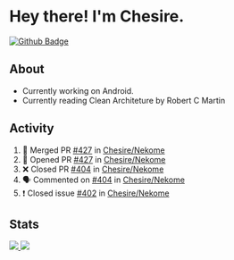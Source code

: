 # Hey there! I'm Chesire.

[![Github Badge](https://img.shields.io/badge/-Github-000?style=flat-square&logo=Github&logoColor=white&link=https://github.com/chesire)](https://github.com/chesire)

## About

<!-- Uses https://github.com/Chesire/natemoo-re -->
* Currently working on Android.
* Currently reading Clean Architeture by Robert C Martin
<!--
* Currently listening to: 
<a href="https://natemoo-re-iirbxe7wf.vercel.app/now-playing?open">
    <img src="https://natemoo-re-iirbxe7wf.vercel.app/now-playing" width="256" height="64" alt="Now Playing">
</a>  
-->

## Activity

<!-- Uses https://github.com/jamesgeorge007/github-activity-readme -->
<!--START_SECTION:activity-->
1. 🎉 Merged PR [#427](https://github.com/Chesire/Nekome/pull/427) in [Chesire/Nekome](https://github.com/Chesire/Nekome)
2. 💪 Opened PR [#427](https://github.com/Chesire/Nekome/pull/427) in [Chesire/Nekome](https://github.com/Chesire/Nekome)
3. ❌ Closed PR [#404](https://github.com/Chesire/Nekome/pull/404) in [Chesire/Nekome](https://github.com/Chesire/Nekome)
4. 🗣 Commented on [#404](https://github.com/Chesire/Nekome/issues/404) in [Chesire/Nekome](https://github.com/Chesire/Nekome)
5. ❗️ Closed issue [#402](https://github.com/Chesire/Nekome/issues/402) in [Chesire/Nekome](https://github.com/Chesire/Nekome)
<!--END_SECTION:activity-->

## Stats

<a href="https://github-readme-stats.vercel.app/api/top-langs/?username=chesire&theme=tokyonight">
    <img src="https://github-readme-stats.vercel.app/api/top-langs/?username=chesire&layout=compact&theme=tokyonight" >
</a>
<a href="https://github-readme-stats.vercel.app/api?username=chesire&show_icons=true&theme=tokyonight">
    <img src="https://github-readme-stats.vercel.app/api?username=chesire&show_icons=true&theme=tokyonight" >
</a>  
